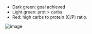 * Dark green: goal achieved
* Light green: prot > carbs
* Red: high carbs to protein (C/P) ratio.

![image](https://cloud.githubusercontent.com/assets/904058/24414575/aae9949c-1393-11e7-9048-1e538469af14.png)
